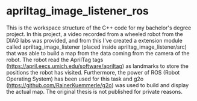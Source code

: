 # apriltag_image_listener_ros
 
This is the workspace structure of the C++ code for my bachelor's degree project. In this project, a video recorded from a wheeled robot from the DIAG labs was provided, and from this I've created a extension module called apriltag_image_listener (placed inside apriltag_image_listener/src) that was able to build a map from the data coming from the camera of the robot. The robot read the AprilTag tags (https://april.eecs.umich.edu/software/apriltag) as landmarks to store the positions the robot has visited. Furthermore, the power of ROS (Robot Operating System) has been used for this task and g2o (https://github.com/RainerKuemmerle/g2o) was used to build and display the actual map. The original thesis is not published for private reasons.
